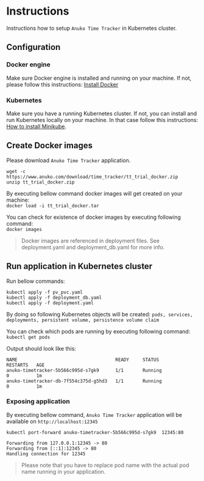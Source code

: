 # Instructions
Instructions how to setup `Anuko Time Tracker` in Kubernetes cluster.

## Configuration
### Docker engine 
Make sure Docker engine is installed and running on your machine. If not, please follow this instructions:
<a href="https://docs.docker.com/install/">Install Docker</a>

### Kubernetes
Make sure you have a running Kubernetes cluster. If not, you can install and run Kubernetes locally on your machine.
In that case follow this instructions: 
<a href="https://kubernetes.io/docs/setup/learning-environment/minikube/">How to install Minikube</a>.

## Create Docker images
Please download `Anuko Time Tracker` application.
```
wget -c https://www.anuko.com/download/time_tracker/tt_trial_docker.zip
unzip tt_trial_docker.zip
```

By executing bellow command docker images will get created on your machine:  
`docker load -i tt_trial_docker.tar`
 
You can check for existence of docker images by executing following command:  
`docker images`

> Docker images are referenced in deployment files. See deployment.yaml and deployment_db.yaml for more info.

## Run application in Kubernetes cluster
Run bellow commands:
```
kubectl apply -f pv_pvc.yaml
kubectl apply -f deployment_db.yaml
kubectl apply -f deployment.yaml
```

By doing so following Kubernetes objects will be created: 
`pods, services, deployments, persistent volume, persistence volume claim`

You can check which pods are running by executing following command:  
`kubectl get pods`

Output should look like this:
```
NAME                                    READY     STATUS              RESTARTS   AGE
anuko-timetracker-5b566c995d-s7gk9      1/1       Running             0          1m
anuko-timetracker-db-7f554c375d-g5hd3   1/1       Running             0          1m
```
### Exposing application
By executing bellow command, `Anuko Time Tracker` application will be available on `http://localhost:12345`
```
kubectl port-forward anuko-timetracker-5b566c995d-s7gk9  12345:80
```
```
Forwarding from 127.0.0.1:12345 -> 80
Forwarding from [::1]:12345 -> 80
Handling connection for 12345
```
> Please note that you have to replace pod name with the actual pod name running in your application.